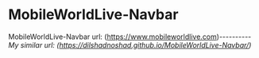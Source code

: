 # MobileWorldLive-Navbar
MobileWorldLive-Navbar url: (https://www.mobileworldlive.com)----------
*My similar url: (https://dilshadnoshad.github.io/MobileWorldLive-Navbar/)*
